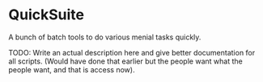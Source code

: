 # QuickSuite
A bunch of batch tools to do various menial tasks quickly.


TODO: Write an actual description here and give better documentation for all scripts.
  (Would have done that earlier but the people want what the people want, and that is access now).
